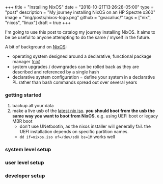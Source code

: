 +++
title = "Installing NixOS"
date = "2018-10-21T13:26:28-05:00"
type = "post"
description = "My journey installing NixOS on an HP Spectre x360"
image = "img/posts/nixos-logo.png"
github = "gvacaliuc/"
tags = ["nix", "nixos", "linux"]
draft = true
+++

I'm going to use this post to catalog my journey installing NixOS.  It aims to
be be useful to anyone attempting to do the same / myself in the future.

A bit of background on [NixOS](https://nixos.org):  

* operating system designed around a declarative, functional package manager
  ([nix](https://nixos.org/nix/)) 
* system upgrades / downgrades can be rolled back as they are described and
  referenced by a single hash
* declarative system configuration = define your system in a declarative PL
  rather than bash commands spread out over several years


### getting started

1. backup all your data
1. make a live usb of the [latest nix
   iso](https://nixos.org/nixos/download.html).  **you should boot from the usb 
   the same way you want to boot from NixOS**, e.g. using UEFI boot or legacy MBR
   boot
    * don't use UNetbootin, as the nixos installer will generally fail.  the
      UEFI installation depends on specific partition names.
    * `dd if=nixos.iso of=/dev/sdX bs=1M` works well

### system level setup

### user level setup

### developer setup
